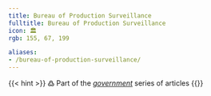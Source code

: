 ```yaml
---
title: Bureau of Production Surveillance
fulltitle: Bureau of Production Surveillance
icon: 🏛️
rgb: 155, 67, 199

aliases:
- /bureau-of-production-surveillance/
---
```

{{< hint >}}
߷ Part of the *[government](/government/)* series of articles
{{</hint>}}